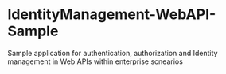 # IdentityManagement-WebAPI-Sample
Sample application for authentication, authorization and Identity management in Web APIs within enterprise scnearios
